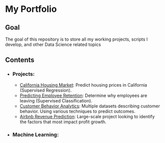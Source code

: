# My Portfolio


## Goal
The goal of this repository is to store all my working projects, scripts I develop, and other Data Science related topics

## Contents

- ### Projects: 
  - [California Housing Market](https://github.com/csmangum/portfolio/blob/master/Projects/Home_Value_Prediction/California_Housing_Market.ipynb): Predict housing prices in California (Supervised Regression).
  - [Predicting Employee Retention](https://github.com/csmangum/portfolio/blob/master/Projects/Employee_Satisfaction/Employee_Satisfaction.ipynb): Determine why employees are leaving (Supervised Classification).
  - [Customer Behavior Analytics](https://github.com/csmangum/portfolio/blob/master/Projects/Customer_Analytics/Predict_Customer_Behavior.ipynb): Multiple datasets describing customer behavior. Using various techniques to predict outcomes.
  - [Airbnb Revenue Prediction](https://github.com/csmangum/portfolio/tree/master/Projects/Profit_Prediction): Large-scale project looking to identify the factors that most impact profit growth. 


- ### Machine Learning:
